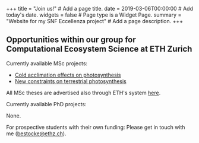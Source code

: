 +++
title = "Join us!"  # Add a page title.
date = 2019-03-06T00:00:00  # Add today's date.
widgets = false  # Page type is a Widget Page.
summary = "Website for my SNF Eccellenza project"  # Add a page description.
+++

## Opportunities within our group for Computational Ecosystem Science at ETH Zurich

Currently available MSc projects:

- [Cold acclimation effects on photosynthesis](/project/photocold/)
- [New constraints on terrestrial photosynthesis](/project/terrphoto/)

All MSc theses are advertised also through ETH's system [here](https://www.intranet.usys.ethz.ch/UMNW/master-arbeiten).

Currently available PhD projects:

None.


For prospective students with their own funding: Please get in touch with me (bestocke@ethz.ch).






